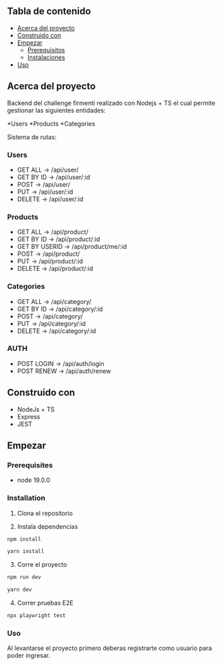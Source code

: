 ## Tabla de contenido

* [Acerca del proyecto](#about-the-project)
* [Construido con](#built-with)
* [Empezar](#getting-started)
  * [Prerequisitos](#prerequisites)
  * [Instalaciones](#installation)
* [Uso](#usage)

## Acerca del proyecto

Backend del challenge firmenti realizado con Nodejs + TS el cual permite gestionar las siguientes entidades:

*Users
*Products
*Categories

Sistema de rutas: 
### Users
* GET ALL -> /api/user/
* GET BY ID -> /api/user/:id
* POST -> /api/user/
* PUT -> /api/user/:id
* DELETE -> /api/user/:id


### Products
* GET ALL -> /api/product/
* GET BY ID -> /api/product/:id
* GET BY USERID -> /api/product/me/:id
* POST -> /api/product/
* PUT -> /api/product/:id
* DELETE -> /api/product/:id


### Categories
* GET ALL -> /api/category/
* GET BY ID -> /api/category/:id
* POST -> /api/category/
* PUT -> /api/category/:id
* DELETE -> /api/category/:id


### AUTH
* POST LOGIN -> /api/auth/login
* POST RENEW -> /api/auth/renew



## Construido con

* NodeJs + TS
* Express
* JEST


## Empezar



### Prerequisites
* node 19.0.0


### Installation

1. Clona el repositorio

2. Instala dependencias

```sh
npm install 

yarn install
```

3. Corre el proyecto
```sh
npm run dev

yarn dev
```

4. Correr pruebas E2E 
```sh
npx playwright test
```

### Uso
Al levantarse el proyecto primero deberas registrarte como usuario para poder ingresar.
